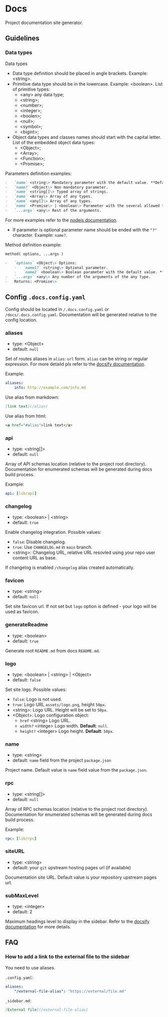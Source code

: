 # Docs

Project documentation site generator.

## Guidelines

### Data types

Data types

-   Data type definition should be placed in angle brackets. Example: <string\>.
-   Primitive data type should be in the lowercase. Example: <boolean\>. List of primitive types:
    -   <any\> any data type;
    -   <string\>;
    -   <number\>;
    -   <integer\>;
    -   <boolen\>;
    -   <null\>;
    -   <symbol\>;
    -   <bigint\>;
-   Object data types and classes names should start with the capital letter. List of the embedded object data types:
    -   <Object\>;
    -   <Array\>;
    -   <Function\>;
    -   <Promise\>;

Parameters definition examples:

```markdown
-   `name` <string\> Mandatory parameter with the default value. **Default**: `null`.
-   `name?` <Object\> Non mandatory parameter.
-   `name` <string[]\> Typed array of strings.
-   `name` <Array\> Array of any types.
-   `name` <any[]\> Array of any types.
-   `name` <Promise\> | <boolean\> Parameter with the several allowed types.
-   `...args` <any\> Rest of the arguments.
```

For more examples refer to the [nodejs documentation](https://nodejs.org/api/).

-   If parameter is optional parameter name should be ended with the `"?"` character. Example: `name?`.

Method definition example:

```markdown
method( options, ...args )

-   `options` <Object\> Options:
    -   `name1?` <string\> Optional parameter.
    -   `name2` <boolean\> Boolean parameter with the default value. **Default**: `true`.
-   `...args` <any\> Any number of the arguments of the any type.
-   Returns: <Promise\>
```

## Config `.docs.config.yaml`

Config should be located in `/.docs.config.yaml` or `/docs/.docs.config.yaml`. Documentation will be generated relative to the config location.

### aliases

-   type: <Object\>
-   default: `null`

Set of routes aliases in `alias`: `url` form. `alias` can be string or regular expression. For more detaild pls refer to the [docsify documentation](https://docsify.js.org/#/configuration?id=alias).

Example:

```yaml
aliases:
    info: http://example.com/info.md
```

Use alias from markdown:

```markdown
[link text](/alias)
```

Use alias from html:

```html
<a href="#alias">link text</a>
```

### api

-   type: <string[]\>
-   default: `null`

Array of API schemas location (relative to the project root directory). Documentation for enumerated schemas will be generated during docs build process.

Example:

```yaml
api: [lib/api]
```

### changelog

-   type: <boolean\> | <string\>
-   default: `true`

Enable changelog integration. Possible values:

-   `false`: Disable changelog.
-   `true`: Use `CHANGELOG.md` in `main` branch.
-   <string\>: Changelog URL, relative URL resovled using your repo user content URL as base.

If changelog is enabled `/changelog` alias created automatically.

### favicon

-   type: <string\>
-   default: `null`

Set site favicon url. If not set but `logo` option is defined - your logo will be used as favicon.

### generateReadme

-   type: <boolean\>
-   default: `true`

Generate root `README.md` from docs `README.md`.

### logo

-   type: <boolean\> | <string\> | <Object\>
-   default: `false`

Set site logo. Possible values:

-   `false`: Logo is not used.
-   `true`: Logo URL `assets/logo.png`, height `50px`.
-   <string\>: Logo URL. Height will be set to `50px`.
-   <Object\>: Logo configuration object:
    -   `href` <string\> Logo URL.
    -   `width?` <intege\> Logo width. **Default**: `null`.
    -   `height?` <integer\> Logo height. **Default**: `50px`.

### name

-   type: <string\>
-   default: `name` field from the project `package.json`

Project name. Default value is `name` field value from the `package.json`.

### rpc

-   type: <string[]\>
-   default: `null`

Array of RPC schemas location (relative to the project root directory). Documentation for enumerated schemas will be generated during docs build process.

Example:

```yaml
rpc: [lib/rpc]
```

### siteURL

-   type: <string\>
-   default: your `git` upstream hosting pages url (if available)

Documentation site URL. Default value is your repository upstream pages url.

### subMaxLevel

-   type: <integer\>
-   default: 2

Maximum headings level to display in the sidebar. Refer to the [docsify documentation](https://docsify.js.org/#/configuration?id=submaxlevel) for more details.

## FAQ

### How to add a link to the external file to the sidebar

You need to use aliases.

`.config.yaml`:

```yaml
aliases:
    "/external-file-alias": "https://external/file.md"
```

`_sidebar.md`:

```markdown
[External file](/external-file-alias)
```
